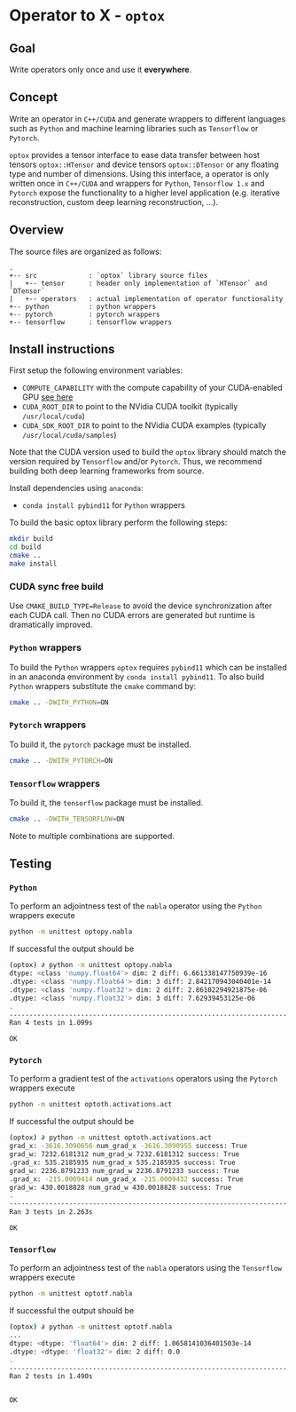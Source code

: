# Operator to X - `optox`
## Goal
Write operators only once and use it **everywhere**. 

## Concept
Write an operator in `C++/CUDA` and generate wrappers to different languages such as `Python` and machine learning libraries such as `Tensorflow` or `Pytorch`.

`optox` provides a tensor interface to ease data transfer between host tensors `optox::HTensor` and device tensors `optox::DTensor` or any floating type and number of dimensions.
Using this interface, a operator is only written once in `C++/CUDA` and wrappers for `Python`, `Tensorflow 1.x` and `Pytorch` expose the functionality to a higher level application (e.g. iterative reconstruction, custom deep learning reconstruction, ...).

## Overview 
The source files are organized as follows:

    .
    +-- src             : `optox` library source files
    |   +-- tensor      : header only implementation of `HTensor` and `DTensor`
    |   +-- operators   : actual implementation of operator functionality
    +-- python          : python wrappers 
    +-- pytorch         : pytorch wrappers
    +-- tensorflow      : tensorflow wrappers

## Install instructions

First setup the following environment variables:
- `COMPUTE_CAPABILITY` with the compute capability of your CUDA-enabled GPU [see here](https://en.wikipedia.org/wiki/CUDA)
- `CUDA_ROOT_DIR` to point to the NVidia CUDA toolkit (typically `/usr/local/cuda`)
- `CUDA_SDK_ROOT_DIR` to point to the NVidia CUDA examples (typically `/usr/local/cuda/samples`)

Note that the CUDA version used to build the `optox` library should match the version required by `Tensorflow` and/or `Pytorch`.
Thus, we recommend building both deep learning frameworks from source.

Install dependencies using `anaconda`:
- `conda install pybind11` for `Python` wrappers

To build the basic optox library perform the following steps:
```bash
mkdir build
cd build
cmake .. 
make install
```

### CUDA sync free build
Use `CMAKE_BUILD_TYPE=Release` to avoid the device synchronization after each CUDA call. Then no CUDA errors are generated but runtime is dramatically improved.

### `Python` wrappers
To build the `Python` wrappers `optox` requires `pybind11` which can be installed in an anaconda environment by `conda install pybind11`.
To also build `Python` wrappers substitute the `cmake` command by:
```bash
cmake .. -DWITH_PYTHON=ON
```

### `Pytorch` wrappers
To build it, the `pytorch` package must be installed.
```bash
cmake .. -DWITH_PYTORCH=ON
```
### `Tensorflow` wrappers
To build it, the `tensorflow` package must be installed.
```bash
cmake .. -DWITH_TENSORFLOW=ON
```

Note to multiple combinations are supported.


## Testing

### `Python`
To perform an adjointness test of the `nabla` operator using the `Python` wrappers execute
```bash
python -m unittest optopy.nabla

```
If successful the output should be 
```bash
(optox) ∂ python -m unittest optopy.nabla 
dtype: <class 'numpy.float64'> dim: 2 diff: 6.661338147750939e-16
.dtype: <class 'numpy.float64'> dim: 3 diff: 2.842170943040401e-14
.dtype: <class 'numpy.float32'> dim: 2 diff: 2.86102294921875e-06
.dtype: <class 'numpy.float32'> dim: 3 diff: 7.62939453125e-06
.
----------------------------------------------------------------------
Ran 4 tests in 1.099s

OK

```


### `Pytorch`
To perform a gradient test of the `activations` operators using the `Pytorch` wrappers execute
```bash
python -m unittest optoth.activations.act

```
If successful the output should be 
```bash
(optox) ∂ python -m unittest optoth.activations.act 
grad_x: -3616.3090656 num_grad_x -3616.3090955 success: True
grad_w: 7232.6181312 num_grad_w 7232.6181312 success: True
.grad_x: 535.2185935 num_grad_x 535.2185935 success: True
grad_w: 2236.8791233 num_grad_w 2236.8791233 success: True
.grad_x: -215.0009414 num_grad_x -215.0009432 success: True
grad_w: 430.0018828 num_grad_w 430.0018828 success: True
.
----------------------------------------------------------------------
Ran 3 tests in 2.263s

OK

```


### `Tensorflow`
To perform an adjointness test of the `nabla` operators using the `Tensorflow` wrappers execute
```bash
python -m unittest optotf.nabla

```
If successful the output should be 
```bash
(optox) ∂ python -m unittest optotf.nabla
...
dtype: <dtype: 'float64'> dim: 2 diff: 1.0658141036401503e-14
.dtype: <dtype: 'float32'> dim: 2 diff: 0.0
.
----------------------------------------------------------------------
Ran 2 tests in 1.490s


OK

```